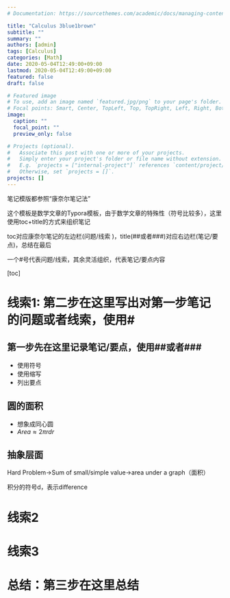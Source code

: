 ```yaml
---
# Documentation: https://sourcethemes.com/academic/docs/managing-content/

title: "Calculus 3blue1brown"
subtitle: ""
summary: ""
authors: [admin]
tags: [Calculus]
categories: [Math]
date: 2020-05-04T12:49:00+09:00
lastmod: 2020-05-04T12:49:00+09:00
featured: false
draft: false

# Featured image
# To use, add an image named `featured.jpg/png` to your page's folder.
# Focal points: Smart, Center, TopLeft, Top, TopRight, Left, Right, BottomLeft, Bottom, BottomRight.
image:
  caption: ""
  focal_point: ""
  preview_only: false

# Projects (optional).
#   Associate this post with one or more of your projects.
#   Simply enter your project's folder or file name without extension.
#   E.g. `projects = ["internal-project"]` references `content/project/deep-learning/index.md`.
#   Otherwise, set `projects = []`.
projects: []
---
```


笔记模版都参照“康奈尔笔记法”

这个模板是数学文章的Typora模板，由于数学文章的特殊性（符号比较多），这里使用toc+title的方式来组织笔记

toc对应康奈尔笔记的左边栏(问题/线索 )，title(##或者###)对应右边栏(笔记/要点)，总结在最后

一个#号代表问题/线索，其余灵活组织，代表笔记/要点内容

[toc]

# 线索1: 第二步在这里写出对第一步笔记的问题或者线索，使用#

## 第一步先在这里记录笔记/要点，使用##或者###

- 使用符号
- 使用缩写
- 列出要点



## 圆的面积

- 想象成同心圆
- $Area\approx2\pi rdr$

## 抽象层面

Hard Problem->Sum of small/simple value->area under a graph（面积）

积分的符号d，表示difference



# 线索2

# 线索3

# 总结：第三步在这里总结